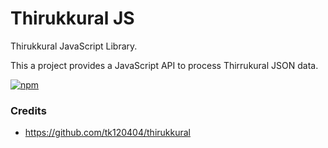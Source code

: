 # Thirukkural JS

Thirukkural JavaScript Library.

This a project provides a JavaScript API to process Thirrukural JSON data.

[![npm](https://img.shields.io/npm/v/thirukkural-js)](https://www.npmjs.com/package/thirukkural-js)

### Credits

- https://github.com/tk120404/thirukkural